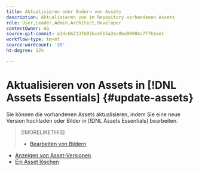 ```yaml
---
title: Aktualisieren oder Ändern von Assets
description: Aktualisieren von im Repository vorhandenen Assets
role: User,Leader,Admin,Architect,Developer
contentOwner: AG
source-git-commit: a1dc66213f602bce5b5a2ec0ba99084c7f7b1ee1
workflow-type: tm+mt
source-wordcount: '39'
ht-degree: 12%

---
```



# Aktualisieren von Assets in [!DNL Assets Essentials] {#update-assets}

Sie können die vorhandenen Assets aktualisieren, indem Sie eine neue Version hochladen oder Bilder in [!DNL Assets Essentials] bearbeiten.

<!-- TBD: Discard this article if not too much unique content for it.
Merge the update asset part in manage assets or upload assets.
Edit images article.
Link to versioning once an asset is updated.
-->

>[!MORELIKETHIS]
>
>* [Bearbeiten von Bildern](edit-images.md)
* [Anzeigen von Asset-Versionen](navigate-view.md#view-versions)
* [Ein Asset löschen](manage-organize.md#delete-assets)

